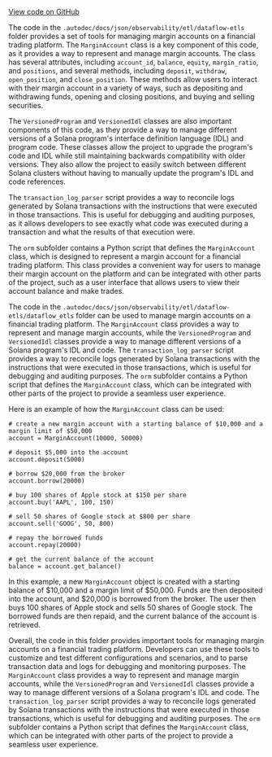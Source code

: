 [View code on GitHub](https://github.com/mrgnlabs/marginfi-v2/.autodoc/docs/json/observability/etl/dataflow-etls)

The code in the `.autodoc/docs/json/observability/etl/dataflow-etls` folder provides a set of tools for managing margin accounts on a financial trading platform. The `MarginAccount` class is a key component of this code, as it provides a way to represent and manage margin accounts. The class has several attributes, including `account_id`, `balance`, `equity`, `margin_ratio`, and `positions`, and several methods, including `deposit`, `withdraw`, `open_position`, and `close_position`. These methods allow users to interact with their margin account in a variety of ways, such as depositing and withdrawing funds, opening and closing positions, and buying and selling securities.

The `VersionedProgram` and `VersionedIdl` classes are also important components of this code, as they provide a way to manage different versions of a Solana program's interface definition language (IDL) and program code. These classes allow the project to upgrade the program's code and IDL while still maintaining backwards compatibility with older versions. They also allow the project to easily switch between different Solana clusters without having to manually update the program's IDL and code references.

The `transaction_log_parser` script provides a way to reconcile logs generated by Solana transactions with the instructions that were executed in those transactions. This is useful for debugging and auditing purposes, as it allows developers to see exactly what code was executed during a transaction and what the results of that execution were.

The `orm` subfolder contains a Python script that defines the `MarginAccount` class, which is designed to represent a margin account for a financial trading platform. This class provides a convenient way for users to manage their margin account on the platform and can be integrated with other parts of the project, such as a user interface that allows users to view their account balance and make trades.

The code in the `.autodoc/docs/json/observability/etl/dataflow-etls/dataflow_etls` folder can be used to manage margin accounts on a financial trading platform. The `MarginAccount` class provides a way to represent and manage margin accounts, while the `VersionedProgram` and `VersionedIdl` classes provide a way to manage different versions of a Solana program's IDL and code. The `transaction_log_parser` script provides a way to reconcile logs generated by Solana transactions with the instructions that were executed in those transactions, which is useful for debugging and auditing purposes. The `orm` subfolder contains a Python script that defines the `MarginAccount` class, which can be integrated with other parts of the project to provide a seamless user experience.

Here is an example of how the `MarginAccount` class can be used:

```
# create a new margin account with a starting balance of $10,000 and a margin limit of $50,000
account = MarginAccount(10000, 50000)

# deposit $5,000 into the account
account.deposit(5000)

# borrow $20,000 from the broker
account.borrow(20000)

# buy 100 shares of Apple stock at $150 per share
account.buy('AAPL', 100, 150)

# sell 50 shares of Google stock at $800 per share
account.sell('GOOG', 50, 800)

# repay the borrowed funds
account.repay(20000)

# get the current balance of the account
balance = account.get_balance()
```

In this example, a new `MarginAccount` object is created with a starting balance of $10,000 and a margin limit of $50,000. Funds are then deposited into the account, and $20,000 is borrowed from the broker. The user then buys 100 shares of Apple stock and sells 50 shares of Google stock. The borrowed funds are then repaid, and the current balance of the account is retrieved.

Overall, the code in this folder provides important tools for managing margin accounts on a financial trading platform. Developers can use these tools to customize and test different configurations and scenarios, and to parse transaction data and logs for debugging and monitoring purposes. The `MarginAccount` class provides a way to represent and manage margin accounts, while the `VersionedProgram` and `VersionedIdl` classes provide a way to manage different versions of a Solana program's IDL and code. The `transaction_log_parser` script provides a way to reconcile logs generated by Solana transactions with the instructions that were executed in those transactions, which is useful for debugging and auditing purposes. The `orm` subfolder contains a Python script that defines the `MarginAccount` class, which can be integrated with other parts of the project to provide a seamless user experience.
